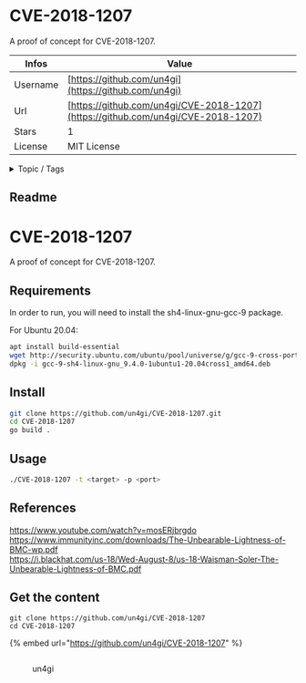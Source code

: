 # CVE-2018-1207

A proof of concept for CVE-2018-1207.

| Infos    | Value                                                              |
| -------- | -------------------------------------------------------------------|
| Username | [https://github.com/un4gi](https://github.com/un4gi) |
| Url      | [https://github.com/un4gi/CVE-2018-1207](https://github.com/un4gi/CVE-2018-1207)                                               |
| Stars    | 1                                                          |
| License  | MIT License                                                        |

<details>

<summary>Topic / Tags</summary>



</details>

## Readme

# CVE-2018-1207
A proof of concept for CVE-2018-1207.

## Requirements

In order to run, you will need to install the sh4-linux-gnu-gcc-9 package.

For Ubuntu 20.04:
```bash
apt install build-essential
wget http://security.ubuntu.com/ubuntu/pool/universe/g/gcc-9-cross-ports/gcc-9-sh4-linux-gnu_9.4.0-1ubuntu1~20.04cross1_amd64.deb
dpkg -i gcc-9-sh4-linux-gnu_9.4.0-1ubuntu1-20.04cross1_amd64.deb
```

## Install

```bash
git clone https://github.com/un4gi/CVE-2018-1207.git
cd CVE-2018-1207
go build .
```


## Usage

```bash
./CVE-2018-1207 -t <target> -p <port>
```

## References

https://www.youtube.com/watch?v=mosERjbrgdo  
https://www.immunityinc.com/downloads/The-Unbearable-Lightness-of-BMC-wp.pdf  
https://i.blackhat.com/us-18/Wed-August-8/us-18-Waisman-Soler-The-Unbearable-Lightness-of-BMC.pdf  



## Get the content

```
git clone https://github.com/un4gi/CVE-2018-1207
cd CVE-2018-1207
```

{% embed url="https://github.com/un4gi/CVE-2018-1207" %}

<figure><img src="https://avatars.githubusercontent.com/u/47873286?v=4" alt=""><figcaption><p>un4gi</p></figcaption></figure>
